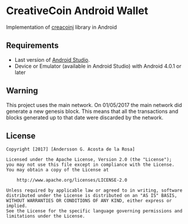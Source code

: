 # CreativeCoin Android Wallet

Implementation of [creacoinj][creacoinj] library in Android

## Requirements

 - Last version of [Android Studio][studio].
 - Device or Emulator (available in Android Studio) with Android 4.0.1 or later

## Warning

This project uses the main network. On 01/05/2017 the main network did generate a new genesis block.
This means that all the transactions and blocks generated up to that date were discarded by the network.

## License

~~~
Copyright [2017] [Andersson G. Acosta de la Rosa]

Licensed under the Apache License, Version 2.0 (the "License");
you may not use this file except in compliance with the License.
You may obtain a copy of the License at

    http://www.apache.org/licenses/LICENSE-2.0

Unless required by applicable law or agreed to in writing, software
distributed under the License is distributed on an "AS IS" BASIS,
WITHOUT WARRANTIES OR CONDITIONS OF ANY KIND, either express or implied.
See the License for the specific language governing permissions and
limitations under the License.
~~~

[creacoinj]: https://github.com/creativechain/creacoinj
[studio]: https://developer.android.com/studio/index.html
